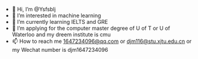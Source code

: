 - 👋 Hi, I’m @Ysfsblj
- 👀 I’m interested in machine learning
- 🌱 I’m currently learning IELTS and GRE
- 💞️ I’m applying for the computer master degree of U of T or U of Waterloo and my dreem institute is cmu
- 📫 How to reach me 1647234096@qq.com or djm116@stu.xjtu.edu.cn or my Wechat number is djm1647234096

<!---
djm-xjtu/djm-xjtu is a ✨ special ✨ repository because its `README.md` (this file) appears on your GitHub profile.
You can click the Preview link to take a look at your changes.
--->
